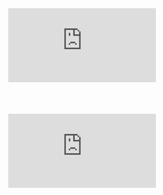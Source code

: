 ## ![VSCode Keyboard Shortcut](https://github.com/mdy0501/VSCode/blob/master/VSCode_Keyboard_Shortcut.md)

<br>

## ![VSCode Plugin in Use](https://github.com/mdy0501/VSCode/blob/master/VSCode_Plugin.md)

